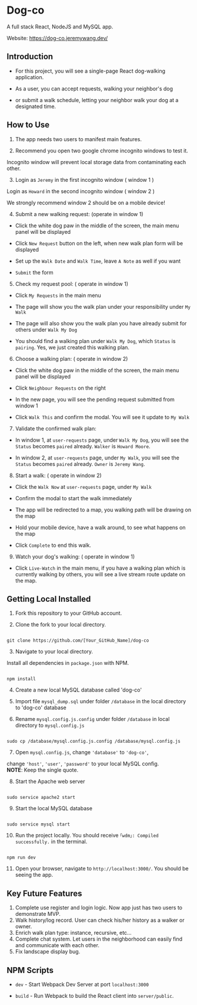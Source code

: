 
# Dog-co

  

A full stack React, NodeJS and MySQL app.</br>

Website: https://dog-co.jeremywang.dev/

  

## Introduction

  

- For this project, you will see a single-page React dog-walking application.

- As a user, you can accept requests, walking your neighbor's dog

- or submit a walk schedule, letting your neighbor walk your dog at a designated time.

  
  

## How to Use

1. The app needs two users to manifest main features.

2. Recommend you open two google chrome incognito windows to test it.

Incognito window will prevent local storage data from contaminating each other.

3. Login as `Jeremy` in the first incognito window ( window 1 )

Login as `Howard` in the second incognito window ( window 2 )

We strongly recommend window 2 should be on a mobile device!

4. Submit a new walking request: (operate in window 1)

- Click the white dog paw in the middle of the screen, the main menu panel will be displayed

- Click `New Request` button on the left, when new walk plan form will be displayed

- Set up the `Walk Date` and `Walk Time`, leave `A Note` as well if you want

-  `Submit` the form

5. Check my request pool: ( operate in window 1)

- Click `My Requests` in the main menu

- The page will show you the walk plan under your responsibility under `My Walk`

- The page will also show you the walk plan you have already submit for others under `Walk My Dog`

- You should find a walking plan under `Walk My Dog`, which `Status` is `pairing`. Yes, we just created this walking plan.

6. Choose a walking plan: ( operate in window 2)

- Click the white dog paw in the middle of the screen, the main menu panel will be displayed

- Click `Neighbour Requests` on the right

- In the new page, you will see the pending request submitted from window 1

- Click `Walk This` and confirm the modal. You will see it update to `My Walk`

7. Validate the confirmed walk plan:

- In window 1, at `user-requests` page, under `Walk My Dog`, you will see the `Status` becomes `paired` already. `Walker` is `Howard Moore`.

- In window 2, at `user-requests` page, under `My Walk`, you will see the `Status` becomes `paired` already. `Owner` is `Jeremy Wang`.

8. Start a walk: ( operate in window 2)

- Click the `Walk Now` at `user-requests` page, under `My Walk`

- Confirm the modal to start the walk immediately

- The app will be redirected to a map, you walking path will be drawing on the map

- Hold your mobile device, have a walk around, to see what happens on the map

- Click `Complete` to end this walk.

9. Watch your dog's walking: ( operate in window 1)

- Click `Live-Watch` in the main menu, if you have a walking plan which is currently walking by others, you will see a live stream route update on the map.

  

  

## Getting Local Installed

  

1. Fork this repository to your GitHub account.

2. Clone the fork to your local directory.

```

git clone https://github.com/[Your_GitHub_Name]/dog-co

```

3. Navigate to your local directory.

Install all dependencies in `package.json` with NPM.

```

npm install

```

4. Create a new local MySQL database called 'dog-co'

  

5. Import file `mysql_dump.sql` under folder `/database` in the local directory to 'dog-co' database

  

6. Rename `mysql.config.js.config` under folder `/database` in local directory to `mysql.config.js`

```

sudo cp /database/mysql.config.js.config /database/mysql.config.js

```

7. Open `mysql.config.js`, change `'database'` to `'dog-co'`, </br>

change `'host'`, `'user'`, `'password'` to your local MySQL config. </br>**NOTE**: Keep the single quote.

  

8. Start the Apache web server

```

sudo service apache2 start

```

9. Start the local MySQL database

```

sudo service mysql start

```

10. Run the project locally. You should receive `｢wdm｣: Compiled successfully.` in the terminal.

```

npm run dev

```

11. Open your browser, navigate to `http://localhost:3000/`. You should be seeing the app.

  ## Key Future Features 
  1. Complete use register and login logic. Now app just has two users to demonstrate MVP.
  2. Walk history/log record. User can check his/her history as a walker or owner.
  3. Enrich walk plan type: instance, recursive, etc...
  4. Complete chat system. Let users in the neighborhood can easily find and communicate with each other.
  5. Fix landscape display bug.
  

## NPM Scripts

  

-  `dev` - Start Webpack Dev Server at port `localhost:3000`

-  `build` - Run Webpack to build the React client into `server/public`.